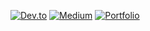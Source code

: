 [![Dev.to](https://img.shields.io/static/v1?label=&message=dev.to&color=black&logo=dev.to&logoColor=white&style=flat-square)](https://dev.to/clintaire)
[![Medium](https://img.shields.io/static/v1?label=&message=medium&color=12100E&logo=medium&logoColor=white&style=flat-square)](https://medium.com/@clintaire)
[![Portfolio](https://img.shields.io/static/v1?label=&message=Portfolio&color=000000&logo=Portfolio&logoColor=white&style=flat-square)](https://github.com/clintaire)
